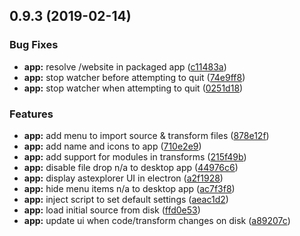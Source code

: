 ## 0.9.3 (2019-02-14)

### Bug Fixes

- **app:** resolve /website in packaged app
  ([c11483a](https://github.com/JamieMason/astexplorer.app/commit/c11483a))
- **app:** stop watcher before attempting to quit
  ([74e9ff8](https://github.com/JamieMason/astexplorer.app/commit/74e9ff8))
- **app:** stop watcher when attempting to quit
  ([0251d18](https://github.com/JamieMason/astexplorer.app/commit/0251d18))

### Features

- **app:** add menu to import source & transform files
  ([878e12f](https://github.com/JamieMason/astexplorer.app/commit/878e12f))
- **app:** add name and icons to app
  ([710e2e9](https://github.com/JamieMason/astexplorer.app/commit/710e2e9))
- **app:** add support for modules in transforms
  ([215f49b](https://github.com/JamieMason/astexplorer.app/commit/215f49b))
- **app:** disable file drop n/a to desktop app
  ([44976c6](https://github.com/JamieMason/astexplorer.app/commit/44976c6))
- **app:** display astexplorer UI in electron
  ([a2f1928](https://github.com/JamieMason/astexplorer.app/commit/a2f1928))
- **app:** hide menu items n/a to desktop app
  ([ac7f3f8](https://github.com/JamieMason/astexplorer.app/commit/ac7f3f8))
- **app:** inject script to set default settings
  ([aeac1d2](https://github.com/JamieMason/astexplorer.app/commit/aeac1d2))
- **app:** load initial source from disk
  ([ffd0e53](https://github.com/JamieMason/astexplorer.app/commit/ffd0e53))
- **app:** update ui when code/transform changes on disk
  ([a89207c](https://github.com/JamieMason/astexplorer.app/commit/a89207c))
